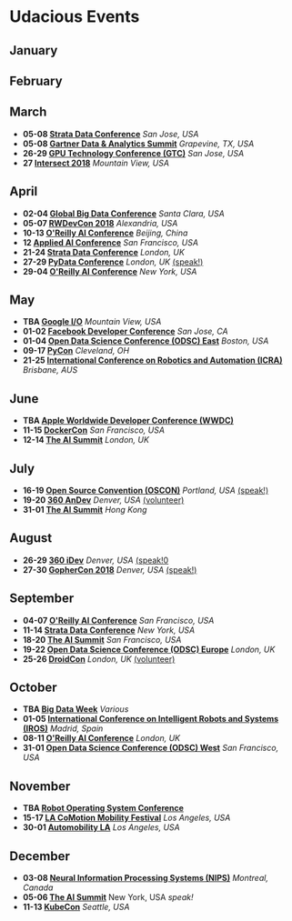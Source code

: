 # Udacious Events


## January 

## February

## March
* **05-08 [Strata Data Conference](https://conferences.oreilly.com/strata/strata-ca)** *San Jose, USA*
* **05-08 [Gartner Data & Analytics Summit](https://www.gartner.com/events-na/data-analytics/)** *Grapevine, TX, USA*
* **26-29 [GPU Technology Conference (GTC)](https://www.nvidia.com/en-us/gtc/)** *San Jose, USA*
* **27 [Intersect 2018](https://www.udacity.com/intersect)** *Mountain View, USA*

## April
* **02-04 [Global Big Data Conference](http://www.globalbigdataconference.com/santa-clara/global-data-science-conference/event-98.html)** *Santa Clara, USA*
* **05-07 [RWDevCon 2018](https://www.rwdevcon.com/)** *Alexandria, USA*
* **10-13 [O'Reilly AI Conference](https://ai.oreilly.com.cn/ai-cn)** *Beijing, China*
* **12 [Applied AI Conference](https://www.eventbrite.com/e/applied-artificial-intelligence-conference-2018-aai18-tickets-38511726611)** *San Francisco, USA*
* **21-24 [Strata Data Conference](https://conferences.oreilly.com/strata/strata-eu)** *London, UK*
* **27-29 [PyData Conference](https://pydata.org/london2018/)** *London, UK* [(speak!)](https://pydata.org/london2018/)
* **29-04 [O'Reilly AI Conference](https://conferences.oreilly.com/artificial-intelligence/ai-ny)** *New York, USA*

## May
* **TBA [Google I/O](https://events.google.com/io/)** *Mountain View, USA*
* **01-02 [Facebook Developer Conference](https://www.f8.com/)** *San Jose, CA*
* **01-04 [Open Data Science Conference (ODSC) East](https://odsc.com/boston#register)** *Boston, USA*
* **09-17 [PyCon](https://us.pycon.org/2018/)** *Cleveland, OH*
* **21-25 [International Conference on Robotics and Automation (ICRA)](http://icra2018.org/)** *Brisbane, AUS*

## June
* **TBA [Apple Worldwide Developer Conference (WWDC)](https://developer.apple.com/wwdc/)**
* **11-15 [DockerCon](https://2018.dockercon.com/)** *San Francisco, USA*
* **12-14 [The AI Summit](https://theaisummit.com/london/)** *London, UK*

## July
* **16-19 [Open Source Convention (OSCON)](https://conferences.oreilly.com/oscon/oscon-or)** *Portland, USA* [(speak!)](https://conferences.oreilly.com/oscon/oscon-or/public/cfp/615)
* **19-20 [360 AnDev](http://360andev.com/)** *Denver, USA* [(volunteer)](https://360andev.com/volunteering/)
* **31-01 [The AI Summit](https://theaisummit.com/hongkong/)** *Hong Kong*

## August 
* **26-29 [360 iDev](http://360idev.com/)** *Denver, USA* [(speak!0](http://360idev.com/)
* **27-30 [GopherCon 2018](https://www.gophercon.com/)** *Denver, USA* [(speak!)](https://www.papercall.io/gophercon2018)

## September 
* **04-07 [O'Reilly AI Conference](https://conferences.oreilly.com/artificial-intelligence/)** *San Francisco, USA*
* **11-14 [Strata Data Conference](https://conferences.oreilly.com/strata)** *New York, USA*
* **18-20 [The AI Summit](https://theaisummit.com/sanfrancisco/)** *San Francisco, USA*
* **19-22 [Open Data Science Conference (ODSC) Europe](https://odsc.com/london)** *London, UK*
* **25-26 [DroidCon](http://uk.droidcon.com/)** *London, UK* [(volunteer)](https://skillsmatter.com/conferences/8265-droidcon-london-2017#get_involved)

## October
* **TBA [Big Data Week](http://bigdataweek.com/)** *Various* 
* **01-05 [International Conference on Intelligent Robots and Systems (IROS)](https://www.iros2018.org/)** *Madrid, Spain*
* **08-11 [O'Reilly AI Conference](https://conferences.oreilly.com/artificial-intelligence/)** *London, UK*
* **31-01 [Open Data Science Conference (ODSC) West](https://odsc.com/california)** *San Francisco, USA*

## November
* **TBA [Robot Operating System Conference](https://roscon.ros.org/2017/)** 
* **15-17 [LA CoMotion Mobility Festival](https://www.lacomotion.com/)** *Los Angeles, USA*
* **30-01 [Automobility LA](https://automobilityla.com/)** *Los Angeles, USA*

## December
* **03-08 [Neural Information Processing Systems (NIPS)](https://nips.cc/Conferences/FutureMeetings)** *Montreal, Canada*
* **05-06 [The AI Summit](https://theaisummit.com/newyork/)** New York, USA *speak!*
* **11-13 [KubeCon](https://events.linuxfoundation.org/events/kubecon-cloudnativecon-north-america-2018/)** *Seattle, USA*
